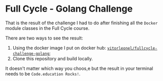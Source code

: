 # Full Cycle - Golang Challenge

That is the result of the challenge I had to do after finishing all the `Docker` module classes in the Full Cycle course.

There are two ways to see the result:

1. Using the docker image I put on docker hub: [`vitorleonel/fullcycle-challenge-golang`](https://hub.docker.com/repository/docker/vitorleonel/fullcycle-challenge-golang);
2. Clone this repository and build locally.

It doesn't matter which way you choos,e but the result in your terminal needs to be `Code.education Rocks!`.